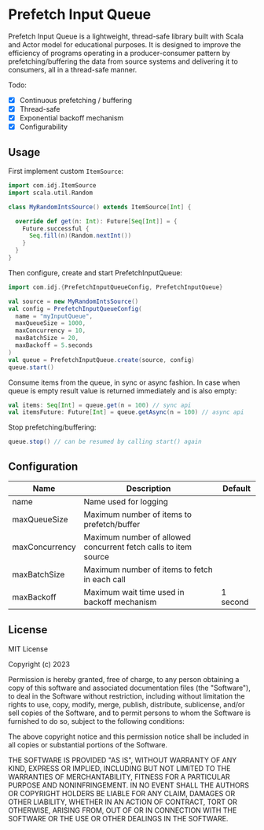 # Prefetch Input Queue

Prefetch Input Queue is a lightweight, thread-safe library built with Scala and Actor model for educational purposes. 
It is designed to improve the efficiency of programs operating in a producer-consumer pattern by 
prefetching/buffering the data from source systems and delivering it to consumers, all in a thread-safe manner.

Todo:
- [x] Continuous prefetching / buffering
- [x] Thread-safe
- [x] Exponential backoff mechanism
- [x] Configurability

## Usage

First implement custom `ItemSource`:

```scala
import com.idj.ItemSource
import scala.util.Random

class MyRandomIntsSource() extends ItemSource[Int] {

  override def get(n: Int): Future[Seq[Int]] = {
    Future.successful {
      Seq.fill(n)(Random.nextInt())
    }
  }
}
```

Then configure, create and start PrefetchInputQueue:

```scala 
import com.idj.{PrefetchInputQueueConfig, PrefetchInputQueue}

val source = new MyRandomIntsSource()
val config = PrefetchInputQueueConfig(
  name = "myInputQueue",
  maxQueueSize = 1000,
  maxConcurrency = 10,
  maxBatchSize = 20,
  maxBackoff = 5.seconds
)
val queue = PrefetchInputQueue.create(source, config)
queue.start()
```

Consume items from the queue, in sync or async fashion. In case when queue is empty result value is returned
immediately and is also empty:

```scala
val items: Seq[Int] = queue.get(n = 100) // sync api
val itemsFuture: Future[Int] = queue.getAsync(n = 100) // async api
```

Stop prefetching/buffering:
```scala
queue.stop() // can be resumed by calling start() again
```

## Configuration

| Name           | Description                                                     | Default  |
|----------------|-----------------------------------------------------------------|----------|
| name           | Name used for logging                                           |          |
| maxQueueSize   | Maximum number of items to prefetch/buffer                      |          |
| maxConcurrency | Maximum number of allowed concurrent fetch calls to item source |          |
| maxBatchSize   | Maximum number of items to fetch in each call                   |          |
| maxBackoff     | Maximum wait time used in backoff mechanism                     | 1 second |

## License

MIT License

Copyright (c) 2023

Permission is hereby granted, free of charge, to any person obtaining a copy
of this software and associated documentation files (the "Software"), to deal
in the Software without restriction, including without limitation the rights
to use, copy, modify, merge, publish, distribute, sublicense, and/or sell
copies of the Software, and to permit persons to whom the Software is
furnished to do so, subject to the following conditions:

The above copyright notice and this permission notice shall be included in all
copies or substantial portions of the Software.

THE SOFTWARE IS PROVIDED "AS IS", WITHOUT WARRANTY OF ANY KIND, EXPRESS OR
IMPLIED, INCLUDING BUT NOT LIMITED TO THE WARRANTIES OF MERCHANTABILITY,
FITNESS FOR A PARTICULAR PURPOSE AND NONINFRINGEMENT. IN NO EVENT SHALL THE
AUTHORS OR COPYRIGHT HOLDERS BE LIABLE FOR ANY CLAIM, DAMAGES OR OTHER
LIABILITY, WHETHER IN AN ACTION OF CONTRACT, TORT OR OTHERWISE, ARISING FROM,
OUT OF OR IN CONNECTION WITH THE SOFTWARE OR THE USE OR OTHER DEALINGS IN THE
SOFTWARE.
